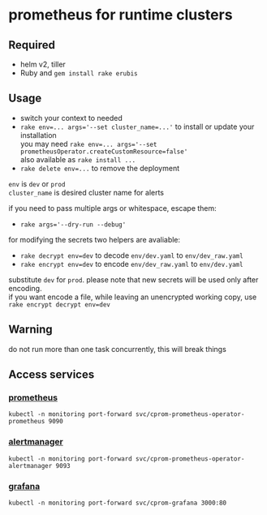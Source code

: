 # prometheus for runtime clusters

## Required
* helm v2, tiller
* Ruby and `gem install rake erubis`

## Usage
* switch your context to needed
* `rake env=... args='--set cluster_name=...'` to install or update your installation  
  you may need `rake env=... args='--set prometheusOperator.createCustomResource=false'`  
  also available as `rake install ...`
* `rake delete env=...` to remove the deployment

`env` is `dev` or `prod`  
`cluster_name` is desired cluster name for alerts

if you need to pass multiple args or whitespace, escape them:
* `rake args='--dry-run --debug'`

for modifying the secrets two helpers are avaliable:
* `rake decrypt env=dev` to decode `env/dev.yaml` to `env/dev_raw.yaml`
* `rake encrypt env=dev` to encode `env/dev_raw.yaml` to `env/dev.yaml`

substitute `dev` for `prod`. please note that new secrets will be used only after encoding.  
if you want encode a file, while leaving an unencrypted working copy, use `rake encrypt decrypt env=dev`

## Warning
do not run more than one task concurrently, this will break things

## Access services

### [prometheus](http://localhost:9090)
`kubectl -n monitoring port-forward svc/cprom-prometheus-operator-prometheus 9090`

### [alertmanager](http://localhost:9093)
`kubectl -n monitoring port-forward svc/cprom-prometheus-operator-alertmanager 9093`

### [grafana](http://localhost:3000)
`kubectl -n monitoring port-forward svc/cprom-grafana 3000:80`
